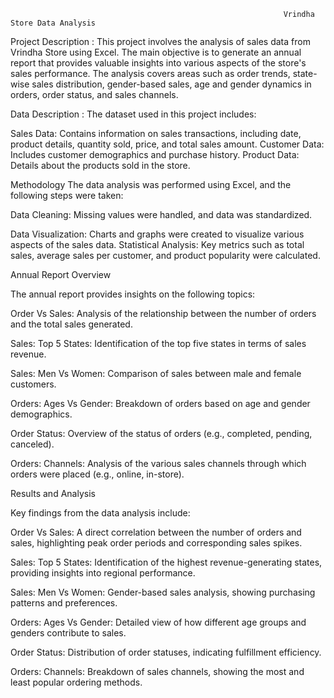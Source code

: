                                                                  Vrindha Store Data Analysis
Project Description :
This project involves the analysis of sales data from Vrindha Store using Excel. The main objective is to generate an annual report that provides valuable insights into various aspects of the store's sales performance. The analysis covers areas such as order trends, state-wise sales distribution, gender-based sales, age and gender dynamics in orders, order status, and sales channels.

Data Description :
The dataset used in this project includes:

Sales Data: Contains information on sales transactions, including date, product details, quantity sold, price, and total sales amount.
Customer Data: Includes customer demographics and purchase history.
Product Data: Details about the products sold in the store.

Methodology
The data analysis was performed using Excel, and the following steps were taken:

Data Cleaning: Missing values were handled, and data was standardized.

Data Visualization: Charts and graphs were created to visualize various aspects of the sales data.
Statistical Analysis: Key metrics such as total sales, average sales per customer, and product popularity were calculated.

Annual Report Overview

The annual report provides insights on the following topics:

Order Vs Sales: Analysis of the relationship between the number of orders and the total sales generated.

Sales: Top 5 States: Identification of the top five states in terms of sales revenue.

Sales: Men Vs Women: Comparison of sales between male and female customers.

Orders: Ages Vs Gender: Breakdown of orders based on age and gender demographics.

Order Status: Overview of the status of orders (e.g., completed, pending, canceled).

Orders: Channels: Analysis of the various sales channels through which orders were placed (e.g., online, in-store).

Results and Analysis

Key findings from the data analysis include:

Order Vs Sales: A direct correlation between the number of orders and sales, highlighting peak order periods and corresponding sales spikes.

Sales: Top 5 States: Identification of the highest revenue-generating states, providing insights into regional performance.

Sales: Men Vs Women: Gender-based sales analysis, showing purchasing patterns and preferences.

Orders: Ages Vs Gender: Detailed view of how different age groups and genders contribute to sales.

Order Status: Distribution of order statuses, indicating fulfillment efficiency.

Orders: Channels: Breakdown of sales channels, showing the most and least popular ordering methods.
